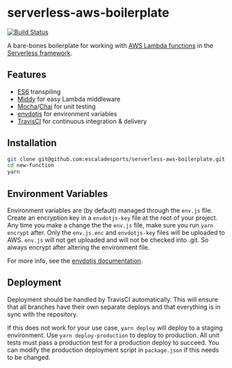 # serverless-aws-boilerplate

[![Build Status](https://travis-ci.org/escaladesports/serverless-aws-boilerplate.svg?branch=master)](https://travis-ci.org/escaladesports/serverless-aws-boilerplate)

A bare-bones boilerplate for working with [AWS Lambda functions](https://aws.amazon.com/lambda/) in the [Serverless framework](https://serverless.com/).

## Features

- [ES6](http://es6-features.org/) transpiling
- [Middy](https://middy.js.org/) for easy Lambda middleware
- [Mocha](https://mochajs.org/)/[Chai](http://chaijs.com/) for unit testing
- [envdotjs](https://www.npmjs.com/package/envdotjs) for environment variables
- [TravisCI](https://travis-ci.org/) for continuous integration & delivery

## Installation

```bash
git clone git@github.com:escaladesports/serverless-aws-boilerplate.git new-function
cd new-function
yarn
```

## Environment Variables

Environment variables are (by default) managed through the `env.js` file. Create an encryption key in a `envdotjs-key` file at the root of your project. Any time you make a change the the `env.js` file, make sure you run `yarn encrypt` after. Only the `env.js.enc` and `envdotjs-key` files will be uploaded to AWS. `env.js` will not get uploaded and will not be checked into .git. So always encrypt after altering the environment file.

For more info, see the [envdotjs documentation](https://github.com/escaladesports/envdotjs).

## Deployment

Deployment should be handled by TravisCI automatically. This will ensure that all branches have their own separate deploys and that everything is in sync with the repository.

If this does not work for your use case, `yarn deploy` will deploy to a staging environment. Use `yarn deploy-production` to deploy to production. All unit tests must pass a production test for a production deploy to succeed. You can modify the production deployment script in `package.json` if this needs to be changed.
